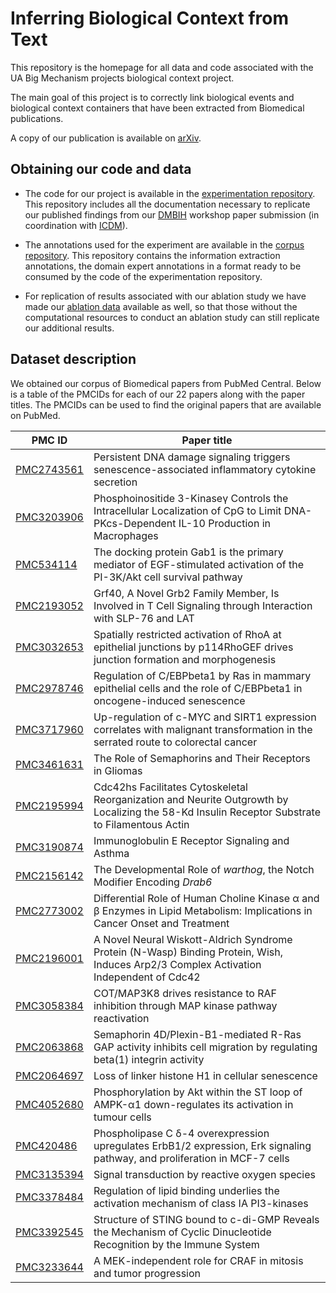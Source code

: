 # Inferring Biological Context from Text
This repository is the homepage for all data and code associated with the UA Big Mechanism projects biological context project. 

The main goal of this project is to correctly link biological events and biological context containers that have been extracted from Biomedical publications.

A copy of our publication is available on [arXiv](https://arxiv.org/abs/1812.06199).


## Obtaining our code and data
- The code for our project is available in the [experimentation repository](https://github.com/ml4ai/BioContext_experiment). This repository includes all the documentation necessary to replicate our published findings from our [DMBIH](http://facweb.cs.depaul.edu/research/vc/ICDM18/index.html) workshop paper submission (in coordination with [ICDM](http://icdm2018.org/workshop/)).

- The annotations used for the experiment are available in the [corpus repository](https://github.com/ml4ai/BioContext_corpus). This repository contains the information extraction annotations, the domain expert annotations in a format ready to be consumed by the code of the experimentation repository.

- For replication of results associated with our ablation study we have made our [ablation data](https://github.com/ml4ai/BioContext_results) available as well, so that those without the computational resources to conduct an ablation study can still replicate our additional results.

## Dataset description
We obtained our corpus of Biomedical papers from PubMed Central. Below is a table of the PMCIDs for each of our 22 papers along with the paper titles. The PMCIDs can be used to find the original papers that are available on PubMed.

| PMC ID | Paper title |
| ------------- | ------------- |
| [PMC2743561](https://www.ncbi.nlm.nih.gov/pmc/articles/PMC2743561/) | Persistent DNA damage signaling triggers senescence-associated inflammatory cytokine secretion |
| [PMC3203906](https://www.ncbi.nlm.nih.gov/pmc/articles/PMC3203906/) | Phosphoinositide 3-Kinaseγ Controls the Intracellular Localization of CpG to Limit DNA-PKcs-Dependent IL-10 Production in Macrophages  |
| [PMC534114](https://www.ncbi.nlm.nih.gov/pmc/articles/PMC534114/)  | The docking protein Gab1 is the primary mediator of EGF-stimulated activation of the PI-3K/Akt cell survival pathway |
| [PMC2193052](https://www.ncbi.nlm.nih.gov/pmc/articles/PMC2193052/) | Grf40, A Novel Grb2 Family Member, Is Involved in T Cell Signaling through Interaction with SLP-76 and LAT |
| [PMC3032653](https://www.ncbi.nlm.nih.gov/pmc/articles/PMC3032653/) | Spatially restricted activation of RhoA at epithelial junctions by p114RhoGEF drives junction formation and morphogenesis |
| [PMC2978746](https://www.ncbi.nlm.nih.gov/pmc/articles/PMC2978746/) | Regulation of C/EBPbeta1 by Ras in mammary epithelial cells and the role of C/EBPbeta1 in oncogene-induced senescence |
| [PMC3717960](https://www.ncbi.nlm.nih.gov/pmc/articles/PMC3717960/) | Up-regulation of c-MYC and SIRT1 expression correlates with malignant transformation in the serrated route to colorectal cancer |
| [PMC3461631](https://www.ncbi.nlm.nih.gov/pmc/articles/PMC3461631/) | The Role of Semaphorins and Their Receptors in Gliomas |
| [PMC2195994](https://www.ncbi.nlm.nih.gov/pmc/articles/PMC2195994/) | Cdc42hs Facilitates Cytoskeletal Reorganization and Neurite Outgrowth by Localizing the 58-Kd Insulin Receptor Substrate to Filamentous Actin |
| [PMC3190874](https://www.ncbi.nlm.nih.gov/pmc/articles/PMC3190874/) | Immunoglobulin E Receptor Signaling and Asthma |
| [PMC2156142](https://www.ncbi.nlm.nih.gov/pmc/articles/PMC2156142/) | The Developmental Role of _warthog_, the Notch Modifier Encoding _Drab6_ |
| [PMC2773002](https://www.ncbi.nlm.nih.gov/pmc/articles/PMC2773002/) | Differential Role of Human Choline Kinase α and β Enzymes in Lipid Metabolism: Implications in Cancer Onset and Treatment |
| [PMC2196001](https://www.ncbi.nlm.nih.gov/pmc/articles/PMC2196001/) | A Novel Neural Wiskott-Aldrich Syndrome Protein (N-Wasp) Binding Protein, Wish, Induces Arp2/3 Complex Activation Independent of Cdc42 |
| [PMC3058384](https://www.ncbi.nlm.nih.gov/pmc/articles/PMC3058384/) | COT/MAP3K8 drives resistance to RAF inhibition through MAP kinase pathway reactivation |
| [PMC2063868](https://www.ncbi.nlm.nih.gov/pubmed/16702230) | Semaphorin 4D/Plexin-B1-mediated R-Ras GAP activity inhibits cell migration by regulating beta(1) integrin activity |
| [PMC2064697](https://www.ncbi.nlm.nih.gov/pubmed/17158953) | Loss of linker histone H1 in cellular senescence |
| [PMC4052680](https://www.ncbi.nlm.nih.gov/pmc/articles/PMC4052680/) | Phosphorylation by Akt within the ST loop of AMPK-α1 down-regulates its activation in tumour cells |
| [PMC420486](https://www.ncbi.nlm.nih.gov/pmc/articles/PMC420486/)  | Phospholipase C δ-4 overexpression upregulates ErbB1/2 expression, Erk signaling pathway, and proliferation in MCF-7 cells |
| [PMC3135394](https://www.ncbi.nlm.nih.gov/pmc/articles/PMC3135394/) | Signal transduction by reactive oxygen species |
| [PMC3378484](https://www.ncbi.nlm.nih.gov/pmc/articles/PMC3378484/) | Regulation of lipid binding underlies the activation mechanism of class IA PI3-kinases |
| [PMC3392545](https://www.ncbi.nlm.nih.gov/pmc/articles/PMC3392545/) | Structure of STING bound to c-di-GMP Reveals the Mechanism of Cyclic Dinucleotide Recognition by the Immune System |
| [PMC3233644](https://www.ncbi.nlm.nih.gov/pmc/articles/PMC3233644/) | A MEK-independent role for CRAF in mitosis and tumor progression |
